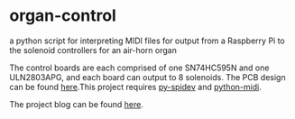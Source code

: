 # organ-control
a python script for interpreting MIDI files for output from a Raspberry Pi to the solenoid controllers for an air-horn organ

The control boards are each comprised of one SN74HC595N and one ULN2803APG, and each board can output to 8 solenoids. The PCB design can be found [here](https://oshpark.com/shared_projects/1s1tc9fm).This project requires [py-spidev](https://github.com/doceme/py-spidev) and [python-midi](https://github.com/vishnubob/python-midi/tree/feature/python3).

The project blog can be found [here](https://diwhyorgan.blogspot.com).
